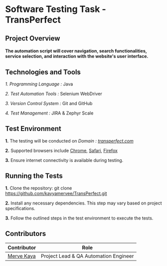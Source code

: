 # Software Testing Task - TransPerfect

## Project Overview
#### The automation script will cover navigation, search functionalities, service selection, and interaction with the website's user interface.

 ## Technologies and Tools

*1. Programming Language :* Java

*2. Test Automation Tools :* Selenium WebDriver

*3. Version Control System :* Git and GitHub

*4. Test Management :* JIRA & Zephyr Scale

## Test Environment

**1.**	The testing will be conducted on *Domain :  [transperfect.com](https://www.transperfect.com/)*

**2.**	Supported browsers include [Chrome](), [Safari](), [Firefox]()

**3.**	Ensure internet connectivity is available during testing.

## Running the Tests

**1.** Clone the repository:
git clone https://github.com/kayyamervee/TransPerfect.git

**2.** Install any necessary dependencies. This step may vary based on project specifications.

**3.** Follow the outlined steps in the test environment to execute the tests.

## Contributors
  
| Contributor                                               | Role                                  |
|-----------------------------------------------------------|---------------------------------------|       
| [Merve Kaya](https://github.com/kayyamervee)              | Project Lead & QA Automation Engineer |   




